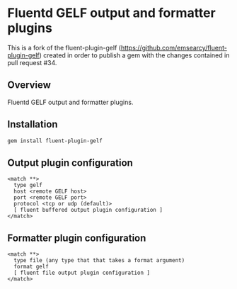 # Fluentd GELF output and formatter plugins
This is a fork of the fluent-plugin-gelf (https://github.com/emsearcy/fluent-plugin-gelf) created in order to publish a gem with the changes contained in pull request #34.

## Overview
Fluentd GELF output and formatter plugins.

## Installation
```bash
gem install fluent-plugin-gelf
```

## Output plugin configuration
```
<match **>
  type gelf
  host <remote GELF host>
  port <remote GELF port>
  protocol <tcp or udp (default)>
  [ fluent buffered output plugin configuration ]
</match>
```

## Formatter plugin configuration
```
<match **>
  type file (any type that that takes a format argument)
  format gelf
  [ fluent file output plugin configuration ]
</match>
```
